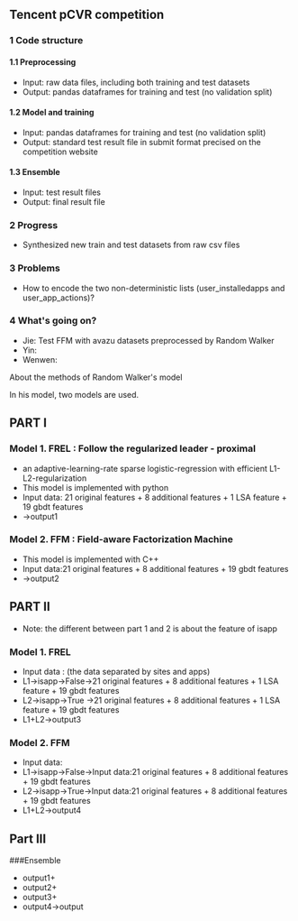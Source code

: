 ## Tencent pCVR competition

### 1 Code structure
#### 1.1 Preprocessing
- Input: raw data files, including both training and test datasets
- Output: pandas dataframes for training and test (no validation split)

#### 1.2 Model and training
- Input: pandas dataframes for training and test (no validation split)
- Output: standard test result file in submit format precised on the competition website

#### 1.3 Ensemble
- Input: test result files
- Output: final result file

### 2 Progress
- Synthesized new train and test datasets from raw csv files

### 3 Problems
- How to encode the two non-deterministic lists (user_installedapps and user_app_actions)?

### 4 What's going on?
- Jie: Test FFM with avazu datasets preprocessed by Random Walker
- Yin:
- Wenwen:


About the methods of Random Walker's model

In his model, two models are used.
## PART I
### Model 1. FREL : Follow the regularized leader - proximal
- an adaptive-learning-rate sparse logistic-regression with efficient L1-L2-regularization
- This model is implemented with python
- Input data: 21 original features + 8 additional features + 1 LSA feature + 19 gbdt features
- ->output1

### Model 2. FFM  : Field-aware Factorization Machine
- This model is implemented with C++
- Input data:21 original features + 8 additional features + 19 gbdt features
- ->output2

## PART II
- Note: the different between part 1 and 2 is about the feature of isapp
### Model 1. FREL
- Input data : (the data separated by sites and apps)
- L1->isapp->False->21 original features + 8 additional features + 1 LSA feature + 19 gbdt features
- L2->isapp->True ->21 original features + 8 additional features + 1 LSA feature + 19 gbdt features
- L1+L2->output3

### Model 2. FFM
- Input data:
- L1->isapp->False->Input data:21 original features + 8 additional features + 19 gbdt features
- L2->isapp->True->Input data:21 original features + 8 additional features + 19 gbdt features
- L1+L2->output4

## Part III
###Ensemble
- output1+
- output2+
- output3+
- output4->output
